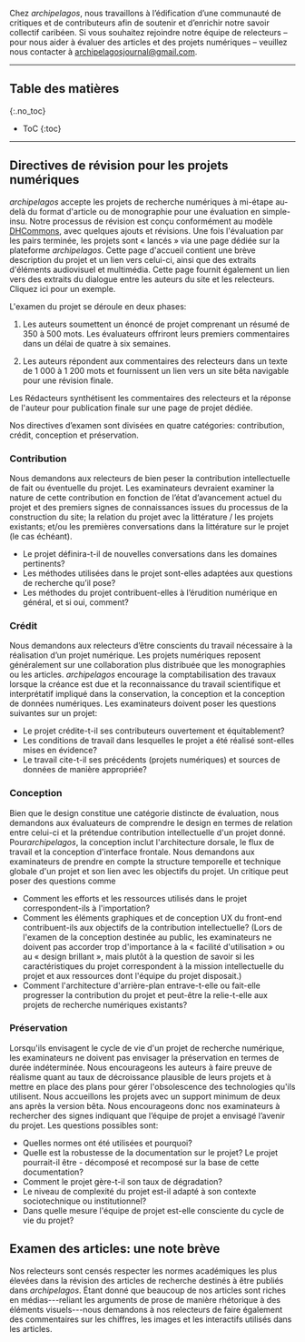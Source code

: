 Chez *archipelagos*, nous travaillons à l’édification d’une communauté de critiques et de contributeurs afin de soutenir et d’enrichir notre savoir collectif caribéen. Si vous souhaitez rejoindre notre équipe de relecteurs – pour nous aider à évaluer des articles et des projets numériques – veuillez nous contacter à archipelagosjournal@gmail.com.

---

## Table des matières
{:.no_toc}

* ToC
{:toc}

---

## Directives de révision pour les projets numériques

*archipelagos* accepte les projets de recherche numériques à mi-étape au-delà du format d'article ou de monographie pour une évaluation en simple-insu. Notre processus de révision est conçu conformément au modèle [DHCommons](http://dhcommons.org/journal/submission-guidelines), avec quelques ajouts et révisions. Une fois l'évaluation par les pairs terminée, les projets sont « lancés » via une page dédiée sur la plateforme *archipelagos*. Cette page d'accueil contient une brève description du projet et un lien vers celui-ci, ainsi que des extraits d'éléments audiovisuel et multimédia. Cette page fournit également un lien vers des extraits du dialogue entre les auteurs du site et les relecteurs. Cliquez ici pour un exemple.

L'examen du projet se déroule en deux phases:

1. Les auteurs soumettent un énoncé de projet comprenant un résumé de 350 à 500 mots. Les évaluateurs offriront leurs premiers commentaires dans un délai de quatre à six semaines.

2. Les auteurs répondent aux commentaires des relecteurs dans un texte de 1 000 à 1 200 mots et fournissent un lien vers un site bêta navigable pour une révision finale.

Les Rédacteurs synthétisent les commentaires des relecteurs et la réponse de l'auteur pour publication finale sur une page de projet dédiée.

Nos directives d’examen sont divisées en quatre catégories: contribution, crédit, conception et préservation.

### Contribution

Nous demandons aux relecteurs de bien peser la contribution intellectuelle de fait ou éventuelle du projet. Les examinateurs devraient examiner la nature de cette contribution en fonction de l’état d’avancement actuel du projet et des premiers signes de connaissances issues du processus de la construction du site; la relation du projet avec la littérature / les projets existants; et/ou les premières conversations dans la littérature sur le projet (le cas échéant).

- Le projet définira-t-il de nouvelles conversations dans les domaines pertinents?
- Les méthodes utilisées dans le projet sont-elles adaptées aux questions de recherche qu’il pose?
- Les méthodes du projet contribuent-elles à l’érudition numérique en général, et si oui, comment?

### Crédit

Nous demandons aux relecteurs d’être conscients du travail nécessaire à la réalisation d’un projet numérique. Les projets numériques reposent généralement sur une collaboration plus distribuée que les monographies ou les articles. *archipelagos* encourage la comptabilisation des travaux lorsque la créance est due et la reconnaissance du travail scientifique et interprétatif impliqué dans la conservation, la conception et la conception de données numériques. Les examinateurs doivent poser les questions suivantes sur un projet:

- Le projet crédite-t-il ses contributeurs ouvertement et équitablement?
- Les conditions de travail dans lesquelles le projet a été réalisé sont-elles mises en évidence?
- Le travail cite-t-il ses précédents (projets numériques) et sources de données de manière appropriée?

### Conception

Bien que le design constitue une catégorie distincte de évaluation, nous demandons aux évaluateurs de comprendre le design en termes de relation entre celui-ci et la prétendue contribution intellectuelle d'un projet donné. Pour*archipelagos*, la conception inclut l'architecture dorsale, le flux de travail et la conception d'interface frontale. Nous demandons aux examinateurs de prendre en compte la structure temporelle et technique globale d'un projet et son lien avec les objectifs du projet. Un critique peut poser des questions comme

- Comment les efforts et les ressources utilisés dans le projet correspondent-ils à l'importation?
- Comment les éléments graphiques et de conception UX du front-end contribuent-ils aux objectifs de la contribution intellectuelle? (Lors de l'examen de la conception destinée au public, les examinateurs ne doivent pas accorder trop d'importance à la « facilité d'utilisation » ou au « design brillant », mais plutôt à la question de savoir si les caractéristiques du projet correspondent à la mission intellectuelle du projet et aux ressources dont l'équipe du projet disposait.)
- Comment l'architecture d'arrière-plan entrave-t-elle ou fait-elle progresser la contribution du projet et peut-être la relie-t-elle aux projets de recherche numériques existants?

### Préservation

Lorsqu'ils envisagent le cycle de vie d'un projet de recherche numérique, les examinateurs ne doivent pas envisager la préservation en termes de durée indéterminée. Nous encourageons les auteurs à faire preuve de réalisme quant au taux de décroissance plausible de leurs projets et à mettre en place des plans pour gérer l'obsolescence des technologies qu'ils utilisent. Nous accueillons les projets avec un support minimum de deux ans après la version bêta. Nous encourageons donc nos examinateurs à rechercher des signes indiquant que l’équipe de projet a envisagé l’avenir du projet. Les questions possibles sont:

- Quelles normes ont été utilisées et pourquoi?
- Quelle est la robustesse de la documentation sur le projet? Le projet pourrait-il être - décomposé et recomposé sur la base de cette documentation?
- Comment le projet gère-t-il son taux de dégradation?
- Le niveau de complexité du projet est-il adapté à son contexte sociotechnique ou institutionnel?
- Dans quelle mesure l'équipe de projet est-elle consciente du cycle de vie du projet?

## Examen des articles: une note brève

Nos relecteurs sont censés respecter les normes académiques les plus élevées dans la révision des articles de recherche destinés à être publiés dans *archipelagos*. Étant donné que beaucoup de nos articles sont riches en médias---reliant les arguments de prose de manière rhétorique à des éléments visuels---nous demandons à nos relecteurs de faire également des commentaires sur les chiffres, les images et les interactifs utilisés dans les articles.
